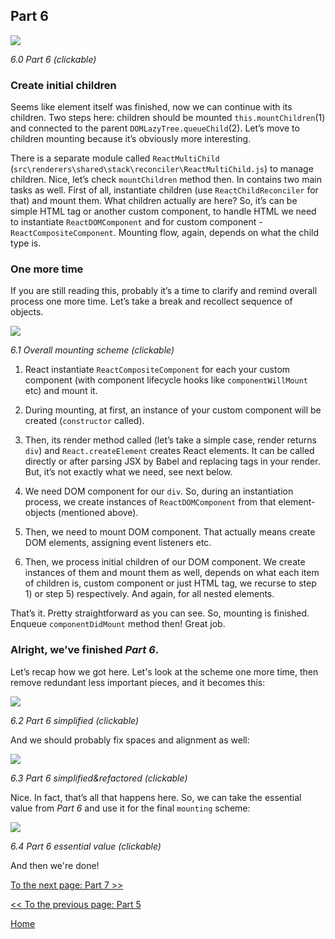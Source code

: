 ## Part 6

[![](https://rawgit.com/Bogdan-Lyashenko/Under-the-hood-ReactJS/master/stack/images/6/part-6.svg)](https://rawgit.com/Bogdan-Lyashenko/Under-the-hood-ReactJS/master/stack/images/6/part-6.svg)

<em>6.0 Part 6 (clickable)</em>

### Create initial children

Seems like element itself was finished, now we can continue with its children. Two steps here: children should be mounted `this.mountChildren`(1) and connected to the parent `DOMLazyTree.queueChild`(2).
Let’s move to children mounting because it’s obviously more interesting.

There is a separate module called `ReactMultiChild`  (`src\renderers\shared\stack\reconciler\ReactMultiChild.js`) to manage children. Nice, let’s check `mountChildren` method then. In contains two main tasks as well. First of all, instantiate children (use `ReactChildReconciler` for that) and mount them. What children actually are here? So, it’s can be simple HTML tag or another custom component, to handle HTML we need to instantiate `ReactDOMComponent` and for custom component - `ReactCompositeComponent`. Mounting flow, again, depends on what the child type is.

### One more time

If you are still reading this, probably it’s a time to clarify and remind overall process one more time. Let’s take a break and recollect sequence of objects.

[![](https://rawgit.com/Bogdan-Lyashenko/Under-the-hood-ReactJS/master/stack/images/6/overall-mounting-scheme.svg)](https://rawgit.com/Bogdan-Lyashenko/Under-the-hood-ReactJS/master/stack/images/6/overall-mounting-scheme.svg)

<em>6.1 Overall mounting scheme (clickable)</em>

1) React instantiate `ReactCompositeComponent` for each your custom component (with component lifecycle hooks like `componentWillMount` etc) and mount it.

2) During mounting, at first, an instance of your custom component will be created (`constructor` called).

3) Then, its render method called (let’s take a simple case, render returns `div`) and `React.createElement` creates React elements. It can be called directly or after parsing JSX by Babel and replacing tags in your render. But, it’s not exactly what we need, see next below.

4) We need DOM component for our `div`. So, during an instantiation process, we create instances of `ReactDOMComponent` from that element-objects (mentioned above).

5) Then, we need to mount DOM component. That actually means create DOM elements, assigning event listeners etc.

6) Then, we process initial children of our DOM component. We create instances of them and mount them as well, depends on what each item of children is, custom component or just HTML tag, we recurse to step 1) or step 5) respectively. And again, for all nested elements.

That’s it. Pretty straightforward as you can see.
So, mounting is finished. Enqueue `componentDidMount` method then! Great job.

### Alright, we’ve finished *Part 6*.

Let’s recap how we got here. Let's look at the scheme one more time, then remove redundant less important pieces, and it becomes this:

[![](https://rawgit.com/Bogdan-Lyashenko/Under-the-hood-ReactJS/master/stack/images/6/part-6-A.svg)](https://rawgit.com/Bogdan-Lyashenko/Under-the-hood-ReactJS/master/stack/images/6/part-6-A.svg)

<em>6.2 Part 6 simplified (clickable)</em>

And we should probably fix spaces and alignment as well:

[![](https://rawgit.com/Bogdan-Lyashenko/Under-the-hood-ReactJS/master/stack/images/6/part-6-B.svg)](https://rawgit.com/Bogdan-Lyashenko/Under-the-hood-ReactJS/master/stack/images/6/part-6-B.svg)

<em>6.3 Part 6 simplified&refactored (clickable)</em>

Nice. In fact, that’s all that happens here. So, we can take the essential value from *Part 6* and use it for the final `mounting` scheme:

[![](https://rawgit.com/Bogdan-Lyashenko/Under-the-hood-ReactJS/master/stack/images/6/part-6-C.svg)](https://rawgit.com/Bogdan-Lyashenko/Under-the-hood-ReactJS/master/stack/images/6/part-6-C.svg)

<em>6.4 Part 6 essential value (clickable)</em>

And then we're done!


[To the next page: Part 7 >>](./Part-7.md)

[<< To the previous page: Part 5](./Part-5.md)


[Home](../../README.md)
